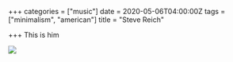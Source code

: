 +++
categories = ["music"]
date = 2020-05-06T04:00:00Z
tags = ["minimalism", "american"]
title = "Steve Reich"

+++
This is him

![](/uploads/102REICHTECHSUB1-superJumbo.jpg)